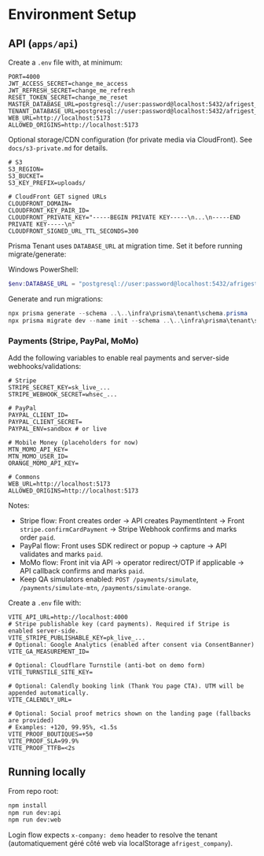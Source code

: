 # Environment Setup

## API (`apps/api`)

Create a `.env` file with, at minimum:

```
PORT=4000
JWT_ACCESS_SECRET=change_me_access
JWT_REFRESH_SECRET=change_me_refresh
RESET_TOKEN_SECRET=change_me_reset
MASTER_DATABASE_URL=postgresql://user:password@localhost:5432/afrigest_master
TENANT_DATABASE_URL=postgresql://user:password@localhost:5432/afrigest_tenant_demo
WEB_URL=http://localhost:5173
ALLOWED_ORIGINS=http://localhost:5173
```

Optional storage/CDN configuration (for private media via CloudFront). See `docs/s3-private.md` for details.

```
# S3
S3_REGION=
S3_BUCKET=
S3_KEY_PREFIX=uploads/

# CloudFront GET signed URLs
CLOUDFRONT_DOMAIN=
CLOUDFRONT_KEY_PAIR_ID=
CLOUDFRONT_PRIVATE_KEY="-----BEGIN PRIVATE KEY-----\n...\n-----END PRIVATE KEY-----\n"
CLOUDFRONT_SIGNED_URL_TTL_SECONDS=300
```

Prisma Tenant uses `DATABASE_URL` at migration time. Set it before running migrate/generate:

Windows PowerShell:
```powershell
$env:DATABASE_URL = "postgresql://user:password@localhost:5432/afrigest_tenant_demo"
```

Generate and run migrations:
```powershell
npx prisma generate --schema ..\..\infra\prisma\tenant\schema.prisma
npx prisma migrate dev --name init --schema ..\..\infra\prisma\tenant\schema.prisma
```

### Payments (Stripe, PayPal, MoMo)

Add the following variables to enable real payments and server-side webhooks/validations:

```
# Stripe
STRIPE_SECRET_KEY=sk_live_...
STRIPE_WEBHOOK_SECRET=whsec_...

# PayPal
PAYPAL_CLIENT_ID=
PAYPAL_CLIENT_SECRET=
PAYPAL_ENV=sandbox # or live

# Mobile Money (placeholders for now)
MTN_MOMO_API_KEY=
MTN_MOMO_USER_ID=
ORANGE_MOMO_API_KEY=

# Commons
WEB_URL=http://localhost:5173
ALLOWED_ORIGINS=http://localhost:5173
```

Notes:
- Stripe flow: Front creates order → API creates PaymentIntent → Front `stripe.confirmCardPayment` → Stripe Webhook confirms and marks order `paid`.
- PayPal flow: Front uses SDK redirect or popup → capture → API validates and marks `paid`.
- MoMo flow: Front init via API → operator redirect/OTP if applicable → API callback confirms and marks `paid`.
- Keep QA simulators enabled: `POST /payments/simulate`, `/payments/simulate-mtn`, `/payments/simulate-orange`.


Create a `.env` file with:

```
VITE_API_URL=http://localhost:4000
# Stripe publishable key (card payments). Required if Stripe is enabled server-side.
VITE_STRIPE_PUBLISHABLE_KEY=pk_live_...
# Optional: Google Analytics (enabled after consent via ConsentBanner)
VITE_GA_MEASUREMENT_ID=

# Optional: Cloudflare Turnstile (anti-bot on demo form)
VITE_TURNSTILE_SITE_KEY=

# Optional: Calendly booking link (Thank You page CTA). UTM will be appended automatically.
VITE_CALENDLY_URL=

# Optional: Social proof metrics shown on the landing page (fallbacks are provided)
# Examples: +120, 99.95%, <1.5s
VITE_PROOF_BOUTIQUES=+50
VITE_PROOF_SLA=99.9%
VITE_PROOF_TTFB=<2s
```

## Running locally

From repo root:
```bash
npm install
npm run dev:api
npm run dev:web
```

Login flow expects `x-company: demo` header to resolve the tenant (automatiquement géré côté web via localStorage `afrigest_company`).
